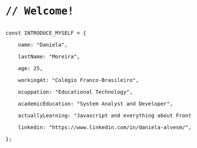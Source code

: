 <pre>
<h1>// Welcome!</h1>
const INTRODUCE_MYSELF = {<br>
    name: "Daniela",<br>
    lastName: "Moreira",<br>
    age: 25,<br>
    workingAt: "Colégio Franco-Brasileiro",<br>
    ocuppation: "Educational Technology",<br>
    academicEducation: "System Analyst and Developer",<br>
    actuallyLearning: "Javascript and everything about Front-End Development",<br>
    linkedin: "https://www.linkedin.com/in/daniela-alvesm/",<br>
};<br>
</pre>
